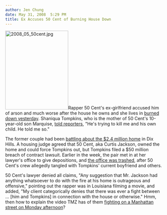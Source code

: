 ```yaml
---
author: Jen Chung
date: May 31, 2008  5:29 PM
title: Ex Accuses 50 Cent of Burning House Down
---
```


<p><img alt="2008_05_50cent.jpg" src="https://web.archive.org/web/20110706134344im_/http://gothamist.com/attachments/jen/2008_05_50cent.jpg" width="200" height="251" class="right">Rapper 50 Cent&apos;s ex-girlfriend accused him of arson and much worse after the house he owns and she lives in <a href="https://web.archive.org/web/20110706134344/http://gothamist.com/2008/05/30/50s_home_gutted.php">burned down yesterday</a>.  Shaniqua Tompkins, who is the mother of 50 Cent&apos;s 10-year-old son Marquise, <a href="https://web.archive.org/web/20110706134344/http://wcbstv.com/topstories/50.cent.dix.2.736579.html">told reporters</a>, &quot;He&apos;s trying to kill me and his own child. He told me so.&quot;</p>

<p>The former couple had been <a href="https://web.archive.org/web/20110706134344/http://gothamist.com/2008/04/04/50_cent.php">battling about the $2.4 million home</a> in Dix Hills.  A housing judge agreed that 50 Cent, aka Curtis Jackson, owned the home and could force Tompkins out, but Tompkins filed a $50 million breach of contract lawsuit.  Earlier in the week, the pair met in at her lawyer&apos;s office to give depositions, and <a href="https://web.archive.org/web/20110706134344/http://www.newsday.com/news/local/suffolk/ny-licent0531,0,7819552.story">the office was trashed</a>, after 50 Cent&apos;s crew allegedly tangled with Tompkins&apos; current boyfriend and others.  </p>

<p>50 Cent&apos;s lawyer denied all claims, &quot;Any suggestion that Mr. Jackson had anything whatsoever to do with the fire at his home is outrageous and offensive,&quot; pointing out the rapper was in Louisiana filming a movie, and added, &quot;My client categorically denies that there was ever a fight between ... [him and Tompkins] in connection with the house or otherwise.&quot;  Hmm, then how to explain the video TMZ has of them <a href="https://web.archive.org/web/20110706134344/http://www.tmz.com/2008/05/30/50-and-baby-mama-in-street-fight-before-fire/">fighting on a Manhattan street on Monday afternoon</a>?</p>